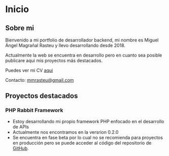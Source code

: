 # Inicio

## Sobre mi

Bienvenido a mi portfolio de desarrollador backend, mi nombre es Miguel Ángel Magrañal Rasteu y llevo desarrollando desde 2018.

Actualmente la web se encuentra en desarrollo pero en cuanto sea posible publicare aqui mis proyectos más destacados.

Puedes ver mi CV [aqui](cv.md)

Contacto: mmrasteu@gmail.com

## Proyectos destacados

### **PHP Rabbit Framework**  
- Estoy desarrollando mi propio framework PHP enfocado en el desarrollo de APIs
- Actualmente nos encontramos en la versrion 0.2.0
- Se encuentra en fase beta por lo cual no se recomienda para proyectos en producción pero se puede acceder al código del repositorio de [GitHub](https://github.com/mmrasteu/phprabbit-framework). 
